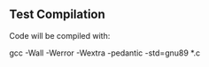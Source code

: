 ## Test Compilation

Code will be compiled with: 

gcc -Wall -Werror -Wextra -pedantic -std=gnu89 *.c
